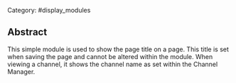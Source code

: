 Category: #display_modules 

## Abstract

This simple module is used to show the page title on a page. This title is set when saving the page and cannot be altered within the module. When viewing a channel, it shows the channel name as set within the Channel Manager.
